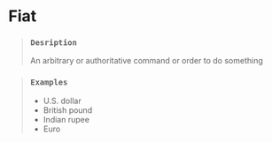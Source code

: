 # Fiat

> ### `Desription`
>
> An arbitrary or authoritative command or order to do something

> ### `Examples`
>
> - U.S. dollar
> - British pound
> - Indian rupee
> - Euro
